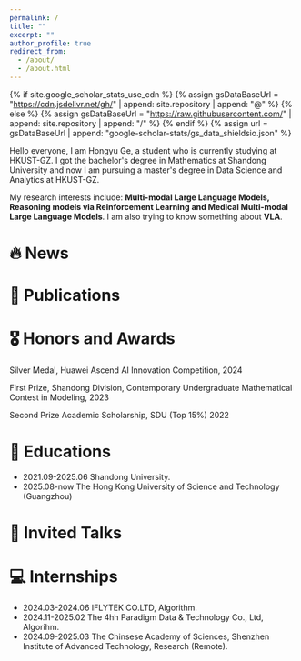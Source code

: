 ```yaml
---
permalink: /
title: ""
excerpt: ""
author_profile: true
redirect_from: 
  - /about/
  - /about.html
---
```

{% if site.google_scholar_stats_use_cdn %}
{% assign gsDataBaseUrl = "https://cdn.jsdelivr.net/gh/" | append: site.repository | append: "@" %}
{% else %}
{% assign gsDataBaseUrl = "https://raw.githubusercontent.com/" | append: site.repository | append: "/" %}
{% endif %}
{% assign url = gsDataBaseUrl | append: "google-scholar-stats/gs_data_shieldsio.json" %}

<span class='anchor' id='about-me'></span>

Hello everyone, I am Hongyu Ge, a student who is currently studying at HKUST-GZ. I got the bachelor's degree in Mathematics at Shandong University and now I am pursuing a master's degree in Data Science and Analytics at HKUST-GZ. 

My research interests include: **Multi-modal Large Language Models, Reasoning models via Reinforcement Learning and Medical Multi-modal Large Language Models**. I am also trying to know something about **VLA**. 

# 🔥 News

# 📝 Publications

# 🎖 Honors and Awards
Silver Medal, Huawei Ascend AI Innovation Competition, 2024


First Prize, Shandong Division, Contemporary Undergraduate Mathematical Contest in Modeling, 2023


Second Prize Academic Scholarship, SDU (Top 15%) 2022
# 📖 Educations

- 2021.09-2025.06 Shandong University.
- 2025.08-now The Hong Kong University of Science and Technology (Guangzhou)

# 💬 Invited Talks

# 💻 Internships

- 2024.03-2024.06 IFLYTEK CO.LTD, Algorithm.
- 2024.11-2025.02 The 4hh Paradigm Data & Technology Co., Ltd, Algorihm.
- 2024.09-2025.03 The Chinsese Academy of Sciences, Shenzhen Institute of Advanced Technology, Research (Remote).
